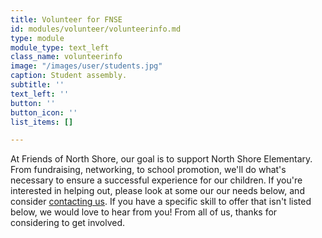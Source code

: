 ```yaml
---
title: Volunteer for FNSE
id: modules/volunteer/volunteerinfo.md
type: module
module_type: text_left
class_name: volunteerinfo
image: "/images/user/students.jpg"
caption: Student assembly.
subtitle: ''
text_left: ''
button: ''
button_icon: ''
list_items: []

---
```

At Friends of North Shore, our goal is to support North Shore Elementary. From fundraising, networking, to school promotion, we'll do what's necessary to ensure a successful experience for our children. If you're interested in helping out, please look at some our our needs below, and consider [contacting us](#contact). If you have a specific skill to offer that isn't listed below, we would love to hear from you! From all of us, thanks for considering to get involved.